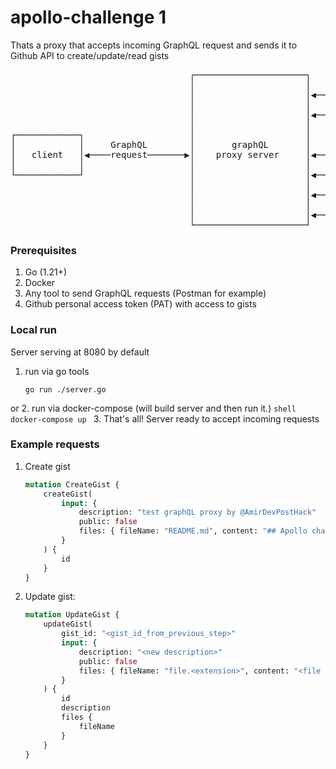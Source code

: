 # apollo-challenge 1

Thats a proxy that accepts incoming GraphQL request and sends it to Github API to create/update/read gists

<pre>
                                  ┌─────────────────────┐                      ┌─────────────────────┐
                                  │                     │                      │                     │
                                  │                     │◀──Create gist───────▶│                     │
                                  │                     │                      │                     │
                                  │                     │◀──Edit gist─────────▶│                     │
                                  │                     │                      │                     │
┌────────────┐                    │                     │                      │                     │
│            │     GraphQL        │       graphQL       │                      │  Github Gists API   │
│   client   │◀────request───────▶│    proxy server     │◀──Get gist by id────▶│       (REST)        │
│            │                    │                     │                      │                     │
└────────────┘                    │                     │◀──Get public gists──▶│                     │
                                  │                     │                      │                     │
                                  │                     │◀──Get gist commits──▶│                     │
                                  │                     │                      │                     │
                                  │                     │◀──Get gist comments─▶│                     │
                                  └─────────────────────┘                      └─────────────────────┘
</pre>

### Prerequisites
1. Go (1.21+)
2. Docker
3. Any tool to send GraphQL requests (Postman for example)
4. Github personal access token (PAT) with access to gists

### Local run
Server serving at 8080 by default
1. run via go tools
    ```shell
    go run ./server.go
    ```
or
2. run via docker-compose (will build server and then run it.)
    ```shell
    docker-compose up
    ```
3. That's all! Server ready to accept incoming requests

### Example requests

1. Create gist
    ```graphql
    mutation CreateGist {
        createGist(
            input: {
                description: "test graphQL proxy by @AmirDevPostHack"
                public: false
                files: { fileName: "README.md", content: "## Apollo challenge 1" }
            }
        ) {
            id
        }
    }
    ```

2. Update gist:
    ```graphql
    mutation UpdateGist {
        updateGist(
            gist_id: "<gist_id_from_previous_step>"
            input: {
                description: "<new description>"
                public: false
                files: { fileName: "file.<extension>", content: "<file contents>" }
            }
        ) {
            id
            description
            files {
                fileName
            }
        }
    }
    ```